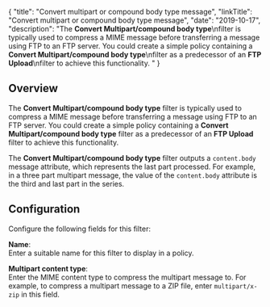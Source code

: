 {
"title": "Convert multipart or compound body type message",
"linkTitle": "Convert multipart or compound body type message",
"date": "2019-10-17",
"description": "The **Convert Multipart/compound body type**\\nfilter is typically used to compress a MIME message before transferring a message using FTP to an FTP server. You could create a simple policy containing a **Convert Multipart/compound body type**\\nfilter as a predecessor of an **FTP Upload**\\nfilter to achieve this functionality. "
}
﻿
<div id="p_conversion_compress_multipart_over">

Overview
--------

The **Convert Multipart/compound body type**
filter is typically used to compress a MIME message before transferring a message using FTP to an FTP server. You could create a simple policy containing a **Convert Multipart/compound body type**
filter as a predecessor of an **FTP Upload**
filter to achieve this functionality.

The **Convert Multipart/compound body type**
filter outputs a `content.body`
message attribute, which represents the last part processed. For example, in a three part multipart message, the value of the `content.body`
attribute is the third and last part in the series.

</div>

<div id="p_conversion_compress_multipart_conf">

Configuration
-------------

Configure the following fields for this filter:

**Name**:\
Enter a suitable name for this filter to display in a policy.

**Multipart content type**:\
Enter the MIME content type to compress the multipart message to. For example, to compress a multipart message to a ZIP file, enter `multipart/x-zip`
in this field.

</div>
